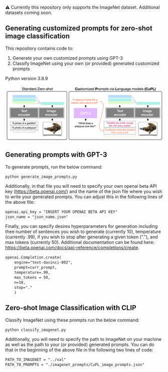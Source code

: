:warning: Currently this repository only supports the ImageNet dataset. Additional datasets coming soon.

## Generating customized prompts for zero-shot image classification

This repository contains code to:

1. Generate your own customized prompts using GPT-3
2. Classify ImageNet using your own (or provided) generated customized prompts

Python version 3.8.9

![alt text](./figs/teaser.png)

## Generating prompts with GPT-3

To generate prompts, run the below command:

```
python generate_image_prompts.py
```

Additionally, in that file you will need to specify your own openai beta API key (https://beta.openai.com/) and the name of the json file where you wish to write your generated prompts. You can adjust this in the following lines of the above file:

```
openai.api_key = "INSERT YOUR OPENAI BETA API KEY"
json_name = "json_name.json"
```

Finally, you can specify desires hyperparameters for generation including thee number of sentences you wish to generate (currently 10), temperature (currently .99), if you wish to stop after generating a given token ("."),  and max tokens (currently 50). Additional documentation can be found here: https://beta.openai.com/docs/api-reference/completions/create.

```
openai.Completion.create(
	engine="text-davinci-002",
	prompt=curr_prompt,
	temperature=.99,
	max_tokens = 50,
	n=10,
	stop="."
	)
```



## Zero-shot Image Classification with CLIP

Classify ImageNet using these prompts run the below command:

```
python classify_imagenet.py
```

Additionally, you will need to specify the path to ImageNet on your machine as well as the path to your (or provided) generated prompts. You can do that in the beginning of the above file in the following two lines of code:

```
PATH_TO_IMAGENET = "../val"
PATH_TO_PROMPTS = "./imagenet_prompts/CuPL_image_prompts.json"
```
